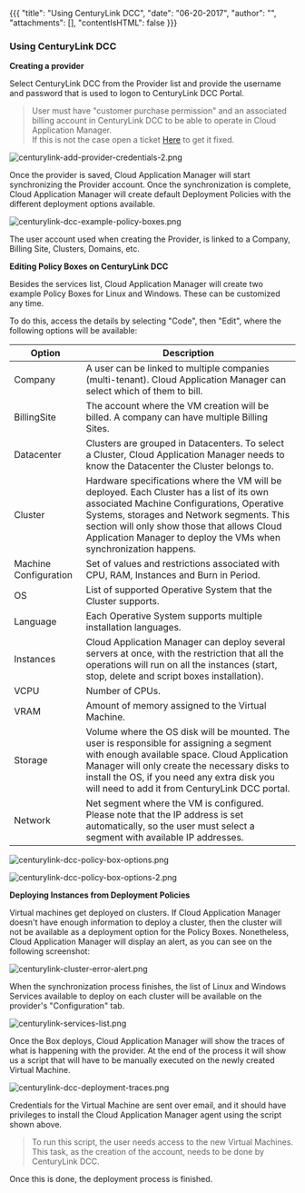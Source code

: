 {{{
"title": "Using CenturyLink DCC",
"date": "06-20-2017",
"author": "",
"attachments": [],
"contentIsHTML": false
}}}

### Using CenturyLink DCC

**Creating a provider**

Select CenturyLink DCC from the Provider list and provide the username and password that is used to logon to CenturyLink DCC Portal.

> User must have "customer purchase permission" and an associated billing account in CenturyLink DCC to be able to operate in Cloud Application Manager.<br>
> If this is not the case open a ticket [Here](https://savvisstation.savvis.com) to get it fixed.<br>

![centurylink-add-provider-credentials-2.png](../../images/cloud-application-manager/centurylink-add-provider-credentials-2.png)

Once the provider is saved, Cloud Application Manager will start synchronizing the Provider account. Once the synchronization is complete, Cloud Application Manager will create default Deployment Policies with the different deployment options available.

![centurylink-dcc-example-policy-boxes.png](../../images/cloud-application-manager/centurylink-dcc-example-policy-boxes.png)

The user account used when creating the Provider, is linked to a Company, Billing Site, Clusters, Domains, etc.

**Editing Policy Boxes on CenturyLink DCC**

Besides the services list, Cloud Application Manager will create two example Policy Boxes for Linux and Windows. These can be customized any time.

To do this, access the details by selecting "Code", then "Edit", where the following options will be available:

| Option | Description |
|--------|-------------|
| Company | A user can be linked to multiple companies (multi-tenant). Cloud Application Manager can select which of them to bill. |
| BillingSite |	The account where the VM creation will be billed. A company can have multiple Billing Sites. |
| Datacenter | Clusters are grouped in Datacenters. To select a Cluster, Cloud Application Manager needs to know the Datacenter the Cluster belongs to. |
| Cluster |	Hardware specifications where the VM will be deployed. Each Cluster has a list of its own associated Machine Configurations, Operative Systems, storages and Network segments. This section will only show those that allows Cloud Application Manager to deploy the VMs when synchronization happens. |
| Machine Configuration | Set of values and restrictions associated with CPU, RAM, Instances and Burn in Period. |
| OS | List of supported Operative System that the Cluster supports. |
| Language | Each Operative System supports multiple installation languages. |
| Instances | Cloud Application Manager can deploy several servers at once, with the restriction that all the operations will run on all the instances (start, stop, delete and script boxes installation). |
| VCPU | Number of CPUs. |
| VRAM | Amount of memory assigned to the Virtual Machine. |
| Storage | Volume where the OS disk will be mounted. The user is responsible for assigning a segment with enough available space. Cloud Application Manager will only create the necessary disks to install the OS, if you need any extra disk you will need to add it from CenturyLink DCC portal. |
| Network | Net segment where the VM is configured. Please note that the IP address is set automatically, so the user must select a segment with available IP addresses. |

![centurylink-dcc-policy-box-options.png](../../images/cloud-application-manager/centurylink-dcc-policy-box-options.png)

![centurylink-dcc-policy-box-options-2.png](../../images/cloud-application-manager/centurylink-dcc-policy-box-options-2.png)

**Deploying Instances from Deployment Policies**

Virtual machines get deployed on clusters. If Cloud Application Manager doesn't have enough information to deploy a cluster, then the cluster will not be available as a deployment option for the Policy Boxes. Nonetheless, Cloud Application Manager will display an alert, as you can see on the following screenshot:

![centurylink-cluster-error-alert.png](../../images/cloud-application-manager/centurylink-cluster-error-alert.png)

When the synchronization process finishes, the list of Linux and Windows Services available to deploy on each cluster will be available on the provider's "Configuration" tab.

![centurylink-services-list.png](../../images/cloud-application-manager/centurylink-services-list.png)

Once the Box deploys, Cloud Application Manager will show the traces of what is happening with the provider. At the end of the process it will show us a script that will have to be manually executed on the newly created Virtual Machine.

![centurylink-dcc-deployment-traces.png](../../images/cloud-application-manager/centurylink-dcc-deployment-traces.png)

Credentials for the Virtual Machine are sent over email, and it should have privileges to install the Cloud Application Manager agent using the script shown above.

> To run this script, the user needs access to the new Virtual Machines. This task, as the creation of the account, needs to be done by CenturyLink DCC.<br>

Once this is done, the deployment process is finished.